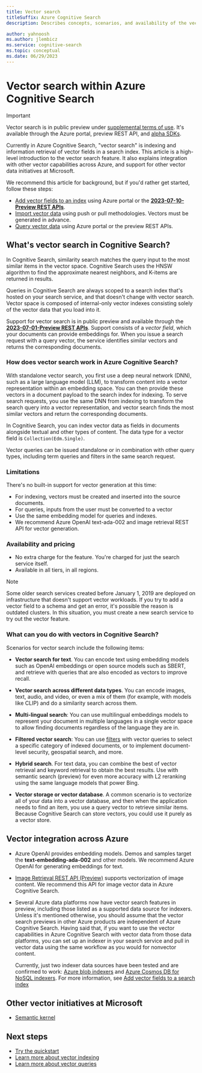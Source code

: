 ```yaml
---
title: Vector search
titleSuffix: Azure Cognitive Search
description: Describes concepts, scenarios, and availability of the vector search feature in Cognitive Search.

author: yahnoosh
ms.author: jlembicz
ms.service: cognitive-search
ms.topic: conceptual
ms.date: 06/29/2023
---
```


# Vector search within Azure Cognitive Search

> [!IMPORTANT]
> Vector search is in public preview under [supplemental terms of use](https://azure.microsoft.com/support/legal/preview-supplemental-terms/). It's available through the Azure portal, preview REST API, and [alpha SDKs](https://github.com/Azure/cognitive-search-vector-pr#readme).

Currently in Azure Cognitive Search, "vector search" is indexing and information retrieval of vector fields in a search index. This article is a high-level introduction to the vector search feature. It also explains integration with other vector capabilities across Azure, and support for other vector data initiatives at Microsoft.

We recommend this article for background, but if you'd rather get started, follow these steps:

+ [Add vector fields to an index](vector-search-how-to-create-index.md) using Azure portal or the [**2023-07-10-Preview REST APIs**](/rest/api/searchservice/index-preview).
+ [Import vector data](search-what-is-data-import.md) using push or pull methodologies. Vectors must be generated in advance.
+ [Query vector data](vector-search-how-to-query.md) using Azure portal or the preview REST APIs.

## What's vector search in Cognitive Search?

In Cognitive Search, similarity search matches the query input to the most similar items in the vector space. Cognitive Search uses the HNSW algorithm to find the approximate nearest neighbors, and K-items are returned in results.

Queries in Cognitive Search are always scoped to a search index that's hosted on your search service, and that doesn't change with vector search.
Vector space is composed of internal-only vector indexes consisting solely of the vector data that you load into it.

Support for vector search is in public preview and available through the [**2023-07-01-Preview REST APIs**](/rest/api/searchservice/index-preview). Support consists of a *vector field*, which your documents can provide embeddings for. When you issue a search request with a query vector, the service identifies similar vectors and returns the corresponding documents.

### How does vector search work in Azure Cognitive Search?

With standalone vector search, you first use a deep neural network (DNN), such as a large language model (LLM), to transform content into a vector representation within an embedding space. You can then provide these vectors in a document payload to the search index for indexing. To serve search requests, you use the same DNN from indexing to transform the search query into a vector representation, and vector search finds the most similar vectors and return the corresponding documents.

In Cognitive Search, you can index vector data as fields in documents alongside textual and other types of content. The data type for a vector field is `Collection(Edm.Single)`.

Vector queries can be issued standalone or in combination with other query types, including term queries and filters in the same search request.

### Limitations

There's no built-in support for vector generation at this time:

+ For indexing, vectors must be created and inserted into the source documents. 
+ For queries, inputs from the user must be converted to a vector
+ Use the same embedding model for queries and indexes.
+ We recommend Azure OpenAI text-ada-002 and image retrieval REST API for vector generation.

### Availability and pricing

+ No extra charge for the feature. You're charged for just the search service itself.
+ Available in all tiers, in all regions.

> [!NOTE]
> Some older search services created before January 1, 2019 are deployed on infrastructure that doesn't support vector workloads. If you try to add a vector field to a schema and get an error, it's possible the reason is outdated clusters. In this situation, you must create a new search service to try out the vector feature.

### What can you do with vectors in Cognitive Search?

Scenarios for vector search include the following items:

+ **Vector search for text**. You can encode text using embedding models such as OpenAI embeddings or open source models such as SBERT, and retrieve with queries that are also encoded as vectors to improve recall.

+ **Vector search across different data types**. You can encode images, text, audio, and video, or even a mix of them (for example, with models like CLIP) and do a similarity search across them.

+ **Multi-lingual search**: You can use multilingual embeddings models to represent your document in multiple languages in a single vector space to allow finding documents regardless of the language they are in.

+ **Filtered vector search**: You can use [filters](search-filters.md) with vector queries to select a specific category of indexed documents, or to implement document-level security, geospatial search, and more.

+ **Hybrid search**. For text data, you can combine the best of vector retrieval and keyword retrieval to obtain the best results. Use with semantic search (preview) for even more accuracy with L2 reranking using the same language models that power Bing.  

+ **Vector storage or vector database**. A common scenario is to vectorize all of your data into a vector database, and then when the application needs to find an item, you use a query vector to retrieve similar items. Because Cognitive Search can store vectors, you could use it purely as a vector store.

## Vector integration across Azure

+ Azure OpenAI provides embedding models. Demos and samples target the **text-embedding-ada-002** and other models. We recommend Azure OpenAI for generating embeddings for text.

+ [Image Retrieval REST API (Preview)](/rest/api/computervision/2023-02-01-preview/image-retrieval/vectorize-image) supports vectorization of image content. We recommend this API for image vector data in Azure Cognitive Search.

+ Several Azure data platforms now have vector search features in preview, including those listed as a supported data source for indexers. Unless it's mentioned otherwise, you should assume that the vector search previews in other Azure products are independent of Azure Cognitive Search. Having said that, if you want to use the vector capabilities in Azure Cognitive Search with vector data from those data platforms, you can set up an indexer in your search service and pull in vector data using the same workflow as you would for nonvector content.

  Currently, just two indexer data sources have been tested and are confirmed to work: [Azure blob indexers](search-howto-indexing-azure-blob-storage.md) and [Azure Cosmos DB for NoSQL indexers](search-howto-index-cosmosdb.md). For more information, see [Add vector fields to a search index](vector-search-how-to-create-index.md)

## Other vector initiatives at Microsoft

+ [Semantic kernel](https://github.com/microsoft/semantic-kernel/blob/main/README.md)

## Next steps

+ [Try the quickstart](search-get-started-vector.md)
+ [Learn more about vector indexing](vector-search-how-to-create-index.md)
+ [Learn more about vector queries](vector-search-how-to-query.md)
